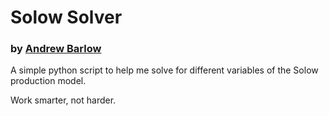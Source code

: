 # Solow Solver
### by [Andrew Barlow](https://github.com/dandrewbarlow)
A simple python script to help me solve for different variables of the Solow production model. 

Work smarter, not harder.
